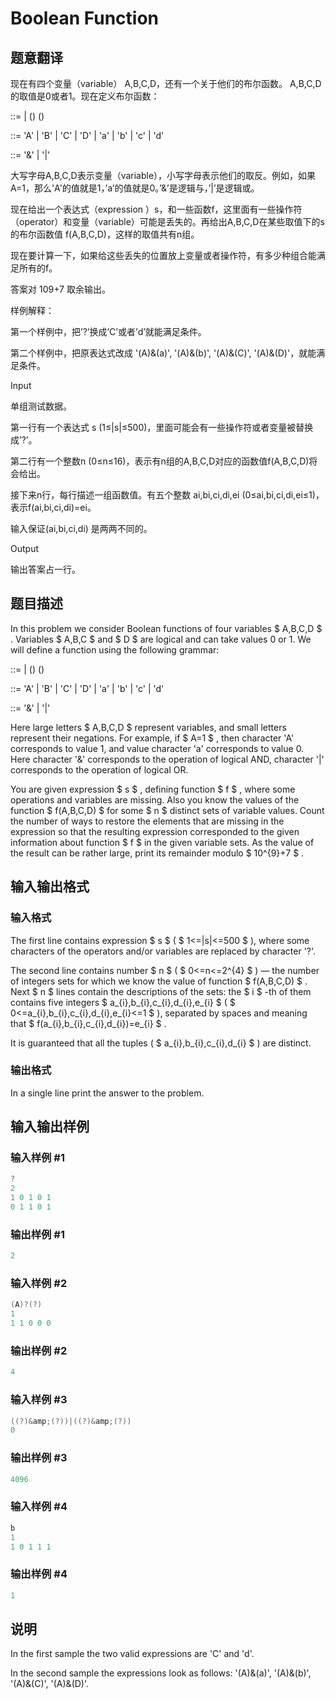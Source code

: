 # Boolean Function

## 题意翻译

现在有四个变量（variable） A,B,C,D，还有一个关于他们的布尔函数。 A,B,C,D的取值是0或者1。现在定义布尔函数：

 ::=  | ()  ()

 ::= 'A' | 'B' | 'C' | 'D' | 'a' | 'b' | 'c' | 'd'

 ::= '&' | '|'

大写字母A,B,C,D表示变量（variable），小写字母表示他们的取反。例如，如果A=1，那么'A'的值就是1，’a’的值就是0。’&’是逻辑与，’|’是逻辑或。

现在给出一个表达式（expression ）s，和一些函数f，这里面有一些操作符（operator）和变量（variable）可能是丢失的。再给出A,B,C,D在某些取值下的s的布尔函数值 f(A,B,C,D)，这样的取值共有n组。

现在要计算一下，如果给这些丢失的位置放上变量或者操作符，有多少种组合能满足所有的f。

答案对 109+7 取余输出。

样例解释：

第一个样例中，把’?’换成’C’或者’d’就能满足条件。

第二个样例中，把原表达式改成 '(A)&(a)', '(A)&(b)', '(A)&(C)', '(A)&(D)'，就能满足条件。

Input

单组测试数据。

第一行有一个表达式 s (1≤|s|≤500)，里面可能会有一些操作符或者变量被替换成’?’。

第二行有一个整数n (0≤n≤16)，表示有n组的A,B,C,D对应的函数值f(A,B,C,D)将会给出。

接下来n行，每行描述一组函数值。有五个整数 ai,bi,ci,di,ei (0≤ai,bi,ci,di,ei≤1)，表示f(ai,bi,ci,di)=ei。

输入保证(ai,bi,ci,di) 是两两不同的。

Output

输出答案占一行。

## 题目描述

In this problem we consider Boolean functions of four variables $ A,B,C,D $ . Variables $ A,B,C $ and $ D $ are logical and can take values 0 or 1. We will define a function using the following grammar:

 ::=  | ()  ()

 ::= 'A' | 'B' | 'C' | 'D' | 'a' | 'b' | 'c' | 'd'

 ::= '&' | '|'

Here large letters $ A,B,C,D $ represent variables, and small letters represent their negations. For example, if $ A=1 $ , then character 'A' corresponds to value 1, and value character 'a' corresponds to value 0. Here character '&' corresponds to the operation of logical AND, character '|' corresponds to the operation of logical OR.

You are given expression $ s $ , defining function $ f $ , where some operations and variables are missing. Also you know the values of the function $ f(A,B,C,D) $ for some $ n $ distinct sets of variable values. Count the number of ways to restore the elements that are missing in the expression so that the resulting expression corresponded to the given information about function $ f $ in the given variable sets. As the value of the result can be rather large, print its remainder modulo $ 10^{9}+7 $ .

## 输入输出格式

### 输入格式

The first line contains expression $ s $ ( $ 1<=|s|<=500 $ ), where some characters of the operators and/or variables are replaced by character '?'.

The second line contains number $ n $ ( $ 0<=n<=2^{4} $ ) — the number of integers sets for which we know the value of function $ f(A,B,C,D) $ . Next $ n $ lines contain the descriptions of the sets: the $ i $ -th of them contains five integers $ a_{i},b_{i},c_{i},d_{i},e_{i} $ ( $ 0<=a_{i},b_{i},c_{i},d_{i},e_{i}<=1 $ ), separated by spaces and meaning that $ f(a_{i},b_{i},c_{i},d_{i})=e_{i} $ .

It is guaranteed that all the tuples ( $ a_{i},b_{i},c_{i},d_{i} $ ) are distinct.

### 输出格式

In a single line print the answer to the problem.

## 输入输出样例

### 输入样例 #1

```cpp
?
2
1 0 1 0 1
0 1 1 0 1

```
### 输出样例 #1

```cpp
2

```
### 输入样例 #2

```cpp
(A)?(?)
1
1 1 0 0 0

```
### 输出样例 #2

```cpp
4

```
### 输入样例 #3

```cpp
((?)&amp;(?))|((?)&amp;(?))
0

```
### 输出样例 #3

```cpp
4096
```


### 输入样例 #4

```cpp
b
1
1 0 1 1 1

```
### 输出样例 #4

```cpp
1

```
## 说明

In the first sample the two valid expressions are 'C' and 'd'.

In the second sample the expressions look as follows: '(A)&(a)', '(A)&(b)', '(A)&(C)', '(A)&(D)'.

